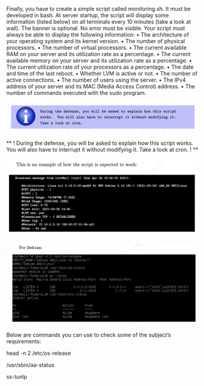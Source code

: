 Finally, you have to create a simple script called monitoring.sh. It must be developed in bash.
At server startup, the script will display some information (listed below) on all terminals every 10 minutes (take a look at wall). The banner is optional. No error must
be visible.
Your script must always be able to display the following information:
• The architecture of your operating system and its kernel version.
• The number of physical processors.
• The number of virtual processors.
• The current available RAM on your server and its utilization rate as a percentage.
• The current available memory on your server and its utilization rate as a percentage.
• The current utilization rate of your processors as a percentage.
• The date and time of the last reboot.
• Whether LVM is active or not.
• The number of active connections.
• The number of users using the server.
• The IPv4 address of your server and its MAC (Media Access Control) address.
• The number of commands executed with the sudo program.

![](../Pics/explain_script.png)

** ! During the defense, you will be asked to explain how this script
works. You will also have to interrupt it without modifying it.
Take a look at cron. ! **

![](../Pics/example_script.png)


![](../Pics/commands_requirements.png)

Below are commands you can use to check some of the subject’s requirements:

head -n 2 /etc/os-release

/usr/sbin/aa-status

ss-tunlp



